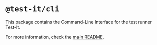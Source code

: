 # `@test-it/cli`

This package contains the Command-Line Interface for the test runner Test-It.

For more information, check the [main README](https://github.com/suchipi/test-it).
